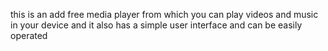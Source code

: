 this is an add free media player from which you can play videos and music in your device and it also has a simple user interface and can be easily operated
